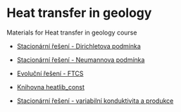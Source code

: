 
Heat transfer in geology
========================

Materials for Heat transfer in geology course

* [Stacionární řešení - Dirichletova podmínka](http://nbviewer.jupyter.org/github/ondrolexa/heat/blob/master/00-stac1d-dir.ipynb)

* [Stacionární řešení - Neumannova podmínka](http://nbviewer.jupyter.org/github/ondrolexa/heat/blob/master/01-stac1d-neu.ipynb)

* [Evoluční řešení - FTCS](http://nbviewer.jupyter.org/github/ondrolexa/heat/blob/master/02-evol-ftcs.ipynb)

* [Knihovna heatlib_const](http://nbviewer.jupyter.org/github/ondrolexa/heat/blob/master/03-knihovna-heatlib_const.ipynb)

* [Stacionární řešení - variabilní konduktivita a produkce](http://nbviewer.jupyter.org/github/ondrolexa/heat/blob/master/05-stac1d-var.ipynb)

